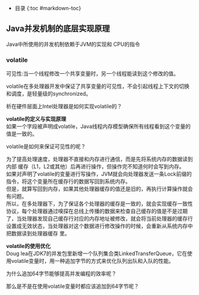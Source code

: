 - 目录
{:toc #markdown-toc}	


## Java并发机制的底层实现原理     
Java中所使用的并发机制依赖于JVM的实现和
CPU的指令    

### volatile

可见性:当一个线程修改一个共享变量时，另一个线程能读到这个修改的值。    
    
volatile在多处理器开发中保证了共享变量的可见性，不会引起线程上下文的切换和调度，是轻量级的synchronized。

析在硬件层面上Intel处理器是如何实现volatile的？     

**volatile的定义与实现原理**       
如果一个字段被声明成volatile，Java线程内存模型确保所有线程看到这个变量的值是一致的。

volatile是如何来保证可见性的呢？  
    
为了提高处理速度，处理器不直接和内存进行通信，而是先将系统内存的数据读到内部
缓存（L1，L2或其他）后再进行操作，但操作完不知道何时会写到内存。        
如果对声明了volatile的变量进行写操作，JVM就会向处理器发送一条Lock前缀的指令，将这个变量所在缓存行的数据写回到系统内存。         
但是，就算写回到内存，如果其他处理器缓存的值还是旧的，再执行计算操作就会有问题。         
所以，在多处理器下，为了保证各个处理器的缓存是一致的，就会实现缓存一致性协议，每个处理器通过嗅探在总线上传播的数据来检查自己缓存的值是不是过期了，当处理器发现自己缓存行对应的内存地址被修改，就会将当前处理器的缓存行设置成无效状态，当处理器对这个数据进行修改操作的时候，会重新从系统内存中把数据读到处理器缓存
里。


**volatile的使用优化**       
Doug lea在JDK7的并发包里新增一个队列集合类LinkedTransferQueue，它在使用volatile变量时，用一种追加字节的方式来优化队列出队和入队的性能。

为什么追加64字节能够提高并发编程的效率呢？

那么是不是在使用volatile变量时都应该追加到64字节呢？


